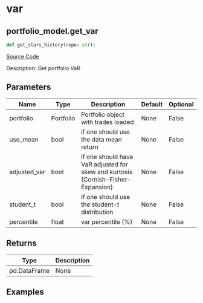 # var

## portfolio_model.get_var

```python
def get_stars_history(repo: str):
```
[Source Code](https://github.com/OpenBB-finance/OpenBBTerminal/tree/main/openbb_terminal/portfolio/portfolio_model.py#L1684)

Description: Get portfolio VaR

## Parameters

| Name | Type | Description | Default | Optional |
| ---- | ---- | ----------- | ------- | -------- |
| portfolio | Portfolio | Portfolio object with trades loaded | None | False |
| use_mean | bool | if one should use the data mean return | None | False |
| adjusted_var | bool | if one should have VaR adjusted for skew and kurtosis (Cornish-Fisher-Expansion) | None | False |
| student_t | bool | If one should use the student-t distribution | None | False |
| percentile | float | var percentile (%) | None | False |

## Returns

| Type | Description |
| ---- | ----------- |
| pd.DataFrame | None |

## Examples


